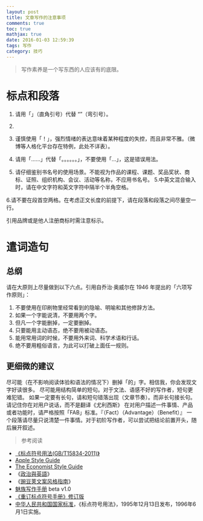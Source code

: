 ```yaml
---
layout: post
title: 文章写作的注意事项
comments: true
toc: true
mathjax: true
date: 2016-01-03 12:59:39
tags: 写作
category: 技巧
---
```


<!-- HTML -->
<blockquote class="blockquote-center">写作素养是一个写东西的人应该有的底限。

</blockquote>



<!--more-->

标点和段落
=====



1. 请用「」（直角引号）代替 “”（弯引号）。
2. 
2. 谨慎使用「！」，强烈情绪的表达意味着某种程度的失控，而且非常不雅。（微博等人格化平台存在特例，此处不详表）。


3. 请用「……」代替「。。。。。。」，不要使用「…」，这是错误用法。
 
4. 请仔细鉴别书名号的使用场景。不能视为作品的课程、课题、奖品奖状、商标、证照、组织机构、会议、活动等名称，不应用书名号。
5.中英文混合输入时，请在中文字符和英文字符中隔半个半角空格。

6.请不要在段首空两格。在考虑正文长度的前提下，请在段落和段落之间尽量空一行。

引用品牌或是他人注册商标时需注意标示。

遣词造句
====

总纲
--

请在大原则上尽量做到以下六点。引用自乔治·奥威尔在 1946 年提出的「六项写作原则」：

1. 不要使用在印刷物里经常看到的隐喻、明喻和其他修辞方法。
2. 如果一个字能说清，不要用两个字。
3. 但凡一个字能删掉，一定要删掉。
4. 只要能用主动语态，绝不要用被动语态。
5. 能用常用词的时候，不要用外来词、科学术语和行话。
6. 绝不要用粗俗语言，为此可以打破上面任一规则。

更细微的建议
------

尽可能（在不影响阅读体验和语法的情况下）删掉「的」字。相信我，你会发现文字好读很多。
尽可能用结构简单的短句。对于文法、语感不好的写作者，短句更难犯错。
如果一定要有长句，请和短句错落出现（文章节奏）。而非长句接长句。请记住你在对用户说话，而不是翻译《尤利西斯》
在对用户描述一件事情、产品或者功能时，请严格按照「FAB」标准。『（Fact）（Advantage）（Benefit）』
一个段落请尽量只说清楚一件事情。对于初阶写作者，可以尝试把结论前置开头，随后展开叙述。


> 参考阅读
- [《标点符号用法(GB/T15834-2011)》](http://www.moe.gov.cn/ewebeditor/uploadfile/2015/01/13/20150113091548267.pdf)
- [Apple Style Guide](https://help.apple.com/asg/mac/2013/ASG_2013.pdf)
- [The Economist Style Guide](http://www.economist.com/styleguide/introduction)
- 《[政治與英語](https://zh.wikipedia.org/wiki/政治與英語)》
- 《[豌豆荚文案风格指南](https://docs.google.com/document/d/1R8lMCPf6zCD5KEA8ekZ5knK77iw9J-vJ6vEopPemqZM/edit#heading=h.wwm9rx-11m0cb)》
- [魅族写作手册](https://github.com/silenk1n/meizu_style_guide/blob/master/guide.md) beta v1.0
- [《重订标点符号手册》修订版](http://www.edu.tw/files/site_content/M0001/hau/haushou.htm)
- [中华人民共和国国家标准](https://zh.wikipedia.org/wiki/%E4%B8%AD%E5%8D%8E%E4%BA%BA%E6%B0%91%E5%85%B1%E5%92%8C%E5%9B%BD%E5%9B%BD%E5%AE%B6%E6%A0%87%E5%87%86)，《标点符号用法》，1995年12月13日发布，1996年6月1日实施。